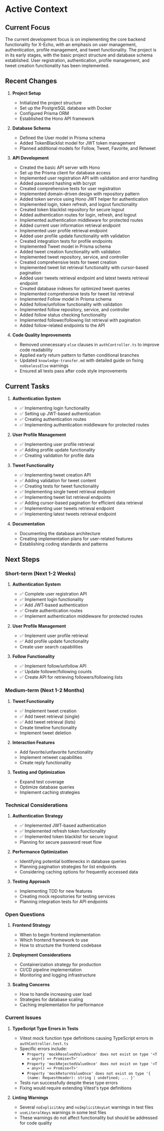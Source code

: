 # Active Context

## Current Focus

The current development focus is on implementing the core backend functionality for X-Echo, with an emphasis on user management, authentication, profile management, and tweet functionality. The project is in its early stages, with the basic project structure and database schema established. User registration, authentication, profile management, and tweet creation functionality has been implemented.

## Recent Changes

1. **Project Setup**
   - Initialized the project structure
   - Set up the PostgreSQL database with Docker
   - Configured Prisma ORM
   - Established the Hono API framework

2. **Database Schema**
   - Defined the User model in Prisma schema
   - Added TokenBlacklist model for JWT token management
   - Planned additional models for Follow, Tweet, Favorite, and Retweet

3. **API Development**
   - Created the basic API server with Hono
   - Set up the Prisma client for database access
   - Implemented user registration API with validation and error handling
   - Added password hashing with bcrypt
   - Created comprehensive tests for user registration
   - Implemented domain-driven design with repository pattern
   - Added token service using Hono JWT helper for authentication
   - Implemented login, token refresh, and logout functionality
   - Created token blacklist repository for secure logout
   - Added authentication routes for login, refresh, and logout
   - Implemented authentication middleware for protected routes
   - Added current user information retrieval endpoint
   - Implemented user profile retrieval endpoint
   - Added user profile update functionality with validation
   - Created integration tests for profile endpoints
   - Implemented Tweet model in Prisma schema
   - Added tweet creation functionality with validation
   - Implemented tweet repository, service, and controller
   - Created comprehensive tests for tweet creation
   - Implemented tweet list retrieval functionality with cursor-based pagination
   - Added user tweets retrieval endpoint and latest tweets retrieval endpoint
   - Created database indexes for optimized tweet queries
   - Implemented comprehensive tests for tweet list retrieval
   - Implemented Follow model in Prisma schema
   - Added follow/unfollow functionality with validation
   - Implemented follow repository, service, and controller
   - Added follow status checking functionality
   - Implemented follower/following list retrieval with pagination
   - Added follow-related endpoints to the API

4. **Code Quality Improvements**
   - Removed unnecessary `else` clauses in `authController.ts` to improve code readability
   - Applied early return pattern to flatten conditional branches
   - Updated `knowledge-transfer.md` with detailed guide on fixing `noUselessElse` warnings
   - Ensured all tests pass after code style improvements

## Current Tasks

1. **Authentication System**
   - ✅ Implementing login functionality
   - ✅ Setting up JWT-based authentication
   - ✅ Creating authentication routes
   - ✅ Implementing authentication middleware for protected routes

2. **User Profile Management**
   - ✅ Implementing user profile retrieval
   - ✅ Adding profile update functionality
   - ✅ Creating validation for profile data

3. **Tweet Functionality**
   - ✅ Implementing tweet creation API
   - ✅ Adding validation for tweet content
   - ✅ Creating tests for tweet functionality
   - ✅ Implementing single tweet retrieval endpoint
   - ✅ Implementing tweet list retrieval endpoints
   - ✅ Adding cursor-based pagination for efficient data retrieval
   - ✅ Implementing user tweets retrieval endpoint
   - ✅ Implementing latest tweets retrieval endpoint

4. **Documentation**
   - Documenting the database architecture
   - Creating implementation plans for user-related features
   - Establishing coding standards and patterns

## Next Steps

### Short-term (Next 1-2 Weeks)

1. **Authentication System**
   - ✅ Complete user registration API
   - ✅ Implement login functionality
   - ✅ Add JWT-based authentication
   - ✅ Create authentication routes
   - ✅ Implement authentication middleware for protected routes

2. **User Profile Management**
   - ✅ Implement user profile retrieval
   - ✅ Add profile update functionality
   - Create user search capabilities

3. **Follow Functionality**
   - ✅ Implement follow/unfollow API
   - ✅ Update follower/following counts
   - ✅ Create API for retrieving followers/following lists

### Medium-term (Next 1-2 Months)

1. **Tweet Functionality**
   - ✅ Implement tweet creation
   - ✅ Add tweet retrieval (single)
   - ✅ Add tweet retrieval (lists)
   - Create timeline functionality
   - Implement tweet deletion

2. **Interaction Features**
   - Add favorite/unfavorite functionality
   - Implement retweet capabilities
   - Create reply functionality

3. **Testing and Optimization**
   - Expand test coverage
   - Optimize database queries
   - Implement caching strategies


### Technical Considerations

1. **Authentication Strategy**
   - ✅ Implemented JWT-based authentication
   - ✅ Implemented refresh token functionality
   - ✅ Implemented token blacklist for secure logout
   - Planning for secure password reset flow

2. **Performance Optimization**
   - Identifying potential bottlenecks in database queries
   - Planning pagination strategies for list endpoints
   - Considering caching options for frequently accessed data

3. **Testing Approach**
   - Implementing TDD for new features
   - Creating mock repositories for testing services
   - Planning integration tests for API endpoints

### Open Questions

1. **Frontend Strategy**
   - When to begin frontend implementation
   - Which frontend framework to use
   - How to structure the frontend codebase

2. **Deployment Considerations**
   - Containerization strategy for production
   - CI/CD pipeline implementation
   - Monitoring and logging infrastructure

3. **Scaling Concerns**
   - How to handle increasing user load
   - Strategies for database scaling
   - Caching implementation for performance

### Current Issues

1. **TypeScript Type Errors in Tests**
   - Vitest mock function type definitions causing TypeScript errors in `authController.test.ts`
   - Specific errors include:
     - `Property 'mockResolvedValueOnce' does not exist on type '<T = any>() => Promise<T>'`
     - `Property 'mockRejectedValueOnce' does not exist on type '<T = any>() => Promise<T>'`
     - `Property 'mockReturnValueOnce' does not exist on type '{ (name: RequestHeader): string | undefined; ... }'`
   - Tests run successfully despite these type errors
   - Fixing would require extending Vitest's type definitions

2. **Linting Warnings**
   - Several `noExplicitAny` and `noImplicitAnyLet` warnings in test files
   - `useLiteralKeys` warnings in some test files
   - These warnings do not affect functionality but should be addressed for code quality
